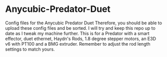 # Anycubic-Predator-Duet
Config files for the Anycubic Predator Duet
Therefore, you should be able to upload these config files and be sorted.
I will try and keep this repo up to date as I tweak my machine further.
This is for a Predator with a smart effector, duet ethernet, Haydn's Rods, 1.8 degree stepper motors, an E3D v6 with PT100 and a BMG extruder.
Remember to adjust the rod length settings to match yours.